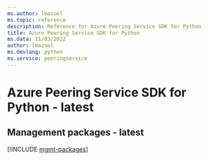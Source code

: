 ```yaml
---
ms.author: lmazuel
ms.topic: reference
description: Reference for Azure Peering Service SDK for Python
title: Azure Peering Service SDK for Python
ms.data: 11/03/2022
author: lmazuel
ms.devlang: python
ms.service: peeringservice
---
```

# Azure Peering Service SDK for Python - latest

## Management packages - latest
[!INCLUDE [mgmt-packages](peering-service-mgmt-index.md)]